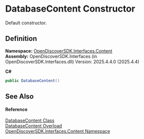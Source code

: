 # DatabaseContent Constructor


Default constructor.



## Definition
**Namespace:** <a href="79f11d04-c275-b915-db5b-ab2227989555">OpenDiscoverSDK.Interfaces.Content</a>  
**Assembly:** OpenDiscoverSDK.Interfaces (in OpenDiscoverSDK.Interfaces.dll) Version: 2025.4.4.0 (2025.4.4)

**C#**
``` C#
public DatabaseContent()
```



## See Also


#### Reference
<a href="0642e321-3e14-a0e4-3bd5-4f74bc3036cb">DatabaseContent Class</a>  
<a href="33e45fcd-3a44-be92-0832-299b938d9f4d">DatabaseContent Overload</a>  
<a href="79f11d04-c275-b915-db5b-ab2227989555">OpenDiscoverSDK.Interfaces.Content Namespace</a>  
